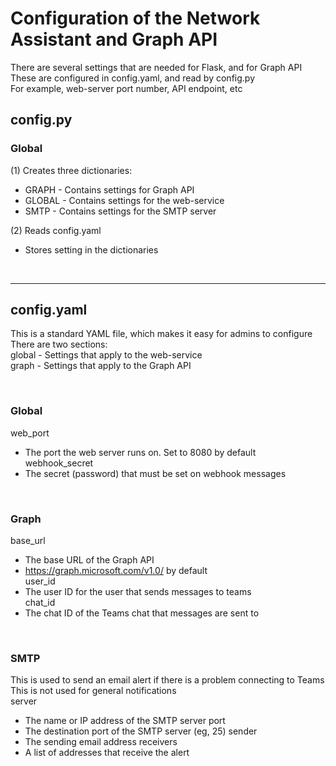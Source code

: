 # Configuration of the Network Assistant and Graph API
  There are several settings that are needed for Flask, and for Graph API  
  These are configured in config.yaml, and read by config.py  
  For example, web-server port number, API endpoint, etc  
  

## config.py
### Global
(1) Creates three dictionaries:  
* GRAPH - Contains settings for Graph API  
* GLOBAL - Contains settings for the web-service  
* SMTP - Contains settings for the SMTP server
    
(2) Reads config.yaml  
* Stores setting in the dictionaries  
    
    
    
&nbsp;<br>
- - - -
## config.yaml
  This is a standard YAML file, which makes it easy for admins to configure  
  There are two sections:  
    global - Settings that apply to the web-service  
    graph - Settings that apply to the Graph API  

&nbsp;<br>
### Global
web_port  
* The port the web server runs on. Set to 8080 by default  
webhook_secret  
* The secret (password) that must be set on webhook messages  

&nbsp;<br>
### Graph
base_url  
* The base URL of the Graph API  
* https://graph.microsoft.com/v1.0/ by default  
user_id  
* The user ID for the user that sends messages to teams  
chat_id  
* The chat ID of the Teams chat that messages are sent to  
  
&nbsp;<br>
### SMTP
This is used to send an email alert if there is a problem connecting to Teams  
This is not used for general notifications
&nbsp;<br>
server
* The name or IP address of the SMTP server
port
* The destination port of the SMTP server (eg, 25)
sender
* The sending email address
receivers
* A list of addresses that receive the alert


